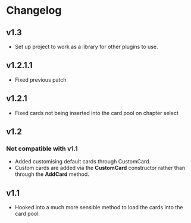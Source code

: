 # Changelog
## v1.3
- Set up project to work as a library for other plugins to use.

## v1.2.1.1
- Fixed previous patch

## v1.2.1
- Fixed cards not being inserted into the card pool on chapter select

## v1.2
### Not compatible with v1.1
- Added customising default cards through CustomCard.
- Custom cards are added via the **CustomCard** constructor rather than through the **AddCard** method.

## v1.1
- Hooked into a much more sensible method to load the cards into the card pool.
